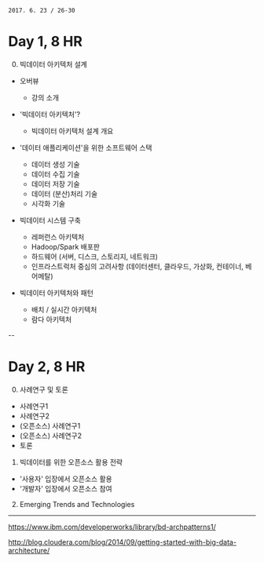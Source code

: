 ```
2017. 6. 23 / 26-30
```

# Day 1, 8 HR

0. 빅데이터 아키텍처 설계
- 오버뷰
  * 강의 소개

- '빅데이터 아키텍처'?
  * 빅데이터 아키텍처 설계 개요

- '데이터 애플리케이션'을 위한 소프트웨어 스택
  * 데이터 생성 기술
  * 데이터 수집 기술
  * 데이터 저장 기술
  * 데이터 (분산)처리 기술
  * 시각화 기술

- 빅데이터 시스템 구축
  * 레퍼런스 아키텍처
  * Hadoop/Spark 배포판
  * 하드웨어 (서버, 디스크, 스토리지, 네트워크)
  * 인프라스트럭처 중심의 고려사항 (데이터센터, 클라우드, 가상화, 컨테이너, 베어메탈)
  
- 빅데이터 아키텍처와 패턴
  * 배치 / 실시간 아키텍처
  * 람다 아키텍처

--

# Day 2, 8 HR

0. 사례연구 및 토론
- 사례연구1
- 사례연구2
- (오픈소스) 사례연구1
- (오픈소스) 사례연구2
- 토론

1. 빅데이터를 위한 오픈소스 활용 전략
- '사용자' 입장에서 오픈소스 활용
- '개발자' 입장에서 오픈소스 참여

2. Emerging Trends and Technologies


----

https://www.ibm.com/developerworks/library/bd-archpatterns1/

http://blog.cloudera.com/blog/2014/09/getting-started-with-big-data-architecture/

